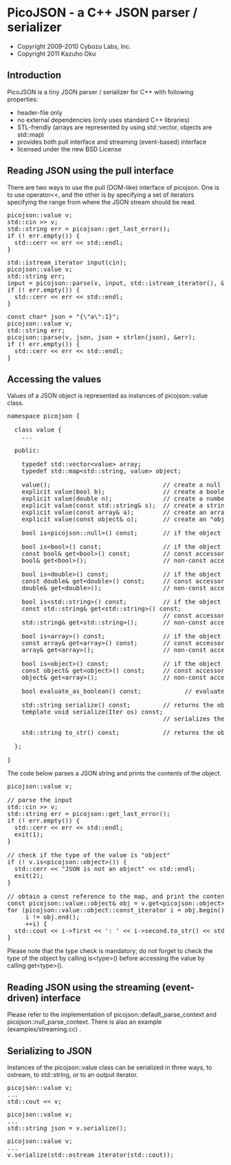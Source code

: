 # PicoJSON - a C++ JSON parser / serializer

- Copyright 2009-2010 Cybozu Labs, Inc.
- Copyright 2011 Kazuho Oku

## Introduction

PicoJSON is a tiny JSON parser / serializer for C++ with following properties:

- header-file only
- no external dependencies (only uses standard C++ libraries)
- STL-frendly (arrays are represented by using std::vector, objects are std::map)
- provides both pull interface and streaming (event-based) interface
- licensed under the new BSD License

## Reading JSON using the pull interface

There are two ways to use the pull (DOM-like) interface of picojson.  One is to use operator&lt;&lt;, and the other is by specifying a set of iterators specifying the range from where the JSON stream should be read.

<pre>
picojson::value v;
std::cin &gt;&gt; v;
std::string err = picojson::get_last_error();
if (! err.empty()) {
  std::cerr &lt;&lt; err &lt;&lt; std::endl;
}
</pre>

<pre>
std::istream_iterator input(cin);
picojson::value v;
std::string err;
input = picojson::parse(v, input, std::istream_iterator(), &err);
if (! err.empty()) {
  std::cerr &lt;&lt; err &lt;&lt; std::endl;
}
</pre>

<pre>
const char* json = "{\"a\":1}";
picojson::value v;
std::string err;
picojson::parse(v, json, json + strlen(json), &err);
if (! err.empty()) {
  std::cerr &lt;&lt; err &lt;&lt; std::endl;
}
</pre>

## Accessing the values

Values of a JSON object is represented as instances of picojson::value class.

<pre>
namespace picojson {

  class value {
    ...

  public:

    typedef std::vector&lt;value&gt; array;
    typedef std::map&lt;std::string, value&gt; object;

    value();                               // create a null object
    explicit value(bool b);                // create a boolean object
    explicit value(double n);              // create a number object
    explicit value(const std::string& s);  // create a string object
    explicit value(const array& a);        // create an array object
    explicit value(const object& o);       // create an "object"

    bool is&lt;picojson::null&gt;() const;       // if the object is "null"

    bool is&lt;bool&gt;() const;                 // if the object is a boolean
    const bool& get&lt;bool&gt;() const;         // const accessor (usable only if the object is a boolean)
    bool& get&lt;bool&gt;();                     // non-const accessor (usable only if the object is a boolean)

    bool is&lt;double&gt;() const;               // if the object is a number
    const double& get&lt;double&gt;() const;     // const accessor (usable only if the object is a number)
    double& get&lt;double&gt;();                 // non-const accessor (usable only if the object is a number)

    bool is&lt;std::string&gt;() const;          // if the object is a string
    const std::string& get&lt;std::string&gt;() const;
                                           // const accessor (usable only if the object is a string)
    std::string& get&lt;std::string&gt;();       // non-const accessor (usable only if the object is a string)

    bool is&lt;array&gt;() const;                // if the object is an array
    const array& get&lt;array&gt;() const;       // const accessor (usable only if the object is an array)
    array& get&lt;array&gt;();                   // non-const accessor (usable only if the object is an array)

    bool is&lt;object&gt;() const;               // if the object is an "object"
    const object& get&lt;object&gt;() const;     // const accessor (usable only if the object is an object)
    object& get&lt;array&gt;();                  // non-const accessor (usable only if the object is an array)

    bool evaluate_as_boolean() const;            // evaluates the object as a boolean

    std::string serialize() const;         // returns the object in JSON representation
    template<typename Iter> void serialize(Iter os) const;
                                           // serializes the object in JSON representation through an output iterator

    std::string to_str() const;            // returns the object in string (for casual use)

  };

}
</pre>

The code below parses a JSON string and prints the contents of the object.

<pre>
picojson::value v;

// parse the input
std::cin &gt;&gt; v;
std::string err = picojson::get_last_error();
if (! err.empty()) {
  std::cerr &lt;&lt; err &lt;&lt; std::endl;
  exit(1);
}

// check if the type of the value is "object"
if (! v.is&lt;picojson::object&gt;()) {
  std::cerr &lt;&lt; "JSON is not an object" &lt;&lt; std::endl;
  exit(2);
}

// obtain a const reference to the map, and print the contents
const picojson::value::object& obj = v.get&lt;picojson::object&gt;();
for (picojson::value::object::const_iterator i = obj.begin();
     i != obj.end();
     ++i) {
  std::cout &lt;&lt; i-&gt;first &lt;&lt; ': ' &lt;&lt; i-&gt;second.to_str() &lt;&lt; std::endl;
}
</pre>

Please note that the type check is mandatory; do not forget to check the type of the object by calling is&lt;type&gt;() before accessing the value by calling get&lt;type&gt;().

## Reading JSON using the streaming (event-driven) interface

Please refer to the implementation of picojson::default_parse_context and picojson::null_parse_context.  There is also an example (examples/streaming.cc) .

## Serializing to JSON

Instances of the picojson::value class can be serialized in three ways, to ostream, to std::string, or to an output iterator.

<pre>
picojson::value v;
...
std::cout &lt;&lt; v;
</pre>

<pre>
picojson::value v;
...
std::string json = v.serialize();
</pre>

<pre>
picojson::value v;
...
v.serialize(std::ostream_iterator(std::cout));
</pre>

